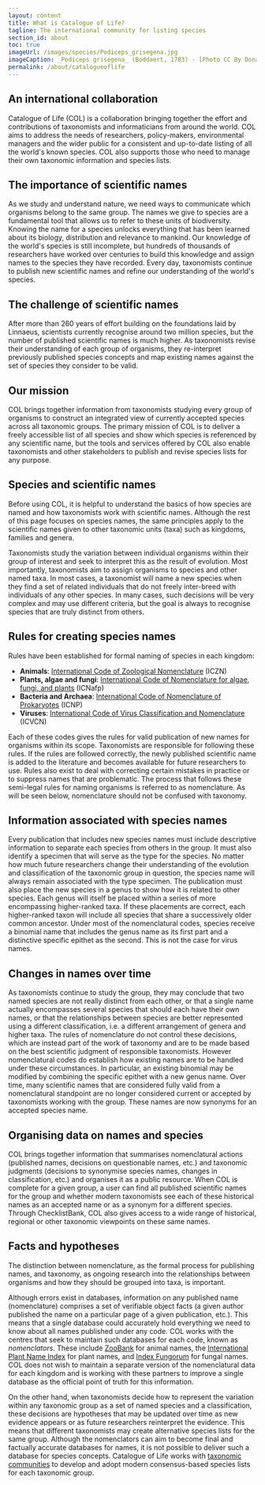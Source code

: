 ```yaml
---
layout: content
title: What is Catalogue of Life?
tagline: The international community for listing species
section_id: about
toc: true
imageUrl: /images/species/Podiceps_grisegena.jpg    
imageCaption: _Podiceps grisegena_ (Boddaert, 1783) - [Photo CC By Donald Hobern](https://www.flickr.com/photos/dhobern/33624738966)
permalink: /about/catalogueoflife
---
```



## An international collaboration
Catalogue of Life (COL) is a collaboration bringing together the effort and contributions of taxonomists and informaticians from around the world. 
COL aims to address the needs of researchers, policy-makers, environmental managers and the wider public for a consistent and up-to-date listing of all the world's known species. 
COL also supports those who need to manage their own taxonomic information and species lists.

## The importance of scientific names
As we study and understand nature, we need ways to communicate which organisms belong to the same group. 
The names we give to species are a fundamental tool that allows us to refer to these units of biodiversity. 
Knowing the name for a species unlocks everything that has been learned about its biology, distribution and relevance to mankind. 
Our knowledge of the world's species is still incomplete, 
but hundreds of thousands of researchers have worked over centuries to build this knowledge and assign names to the species they have recorded. 
Every day, taxonomists continue to publish new scientific names and refine our understanding of the world's species.

## The challenge of scientific names
After more than 260 years of effort building on the foundations laid by Linnaeus, scientists currently recognise around two million species, 
but the number of published scientific names is much higher. 
As taxonomists revise their understanding of each group of organisms, 
they re-interpret previously published species concepts and map existing names against the set of species they consider to be valid. 

## Our mission
COL brings together information from taxonomists studying every group of organisms to construct an integrated view of currently accepted species across all taxonomic groups. 
The primary mission of COL is to deliver a freely accessible list of all species and show which species is referenced by any scientific name, 
but the tools and services offered by COL also enable taxonomists and other stakeholders to publish and revise species lists for any purpose.

## Species and scientific names

Before using COL, it is helpful to understand the basics of how species are named and how taxonomists work with scientific names. 
Although the rest of this page focuses on species names, the same principles apply to the scientific names given to other taxonomic units (taxa) such as kingdoms, families and genera.

Taxonomists study the variation between individual organisms within their group of interest and seek to interpret this as the result of evolution. 
Most importantly, taxonomists aim to assign organisms to species and other named taxa. 
In most cases, a taxonomist will name a new species when they find a set of related individuals that do not freely inter-breed with individuals of any other species. 
In many cases, such decisions will be very complex and may use different criteria, but the goal is always to recognise species that are truly distinct from others.

## Rules for creating species names
Rules have been established for formal naming of species in each kingdom:

* **Animals**: [International Code of Zoological Nomenclature](https://www.iczn.org/the-code/the-international-code-of-zoological-nomenclature/) (ICZN)
* **Plants, algae and fungi**: [International Code of Nomenclature for algae, fungi, and plants](https://www.iapt-taxon.org/nomen/main.php) (ICNafp)
* **Bacteria and Archaea**: [International Code of Nomenclature of Prokaryotes](https://www.microbiologyresearch.org/content/journal/ijsem/10.1099/ijsem.0.000778) (ICNP)
* **Viruses**: [International Code of Virus Classification and Nomenclature](https://talk.ictvonline.org/information/w/ictv-information/383/ictv-code) (ICVCN)

Each of these codes gives the rules for valid publication of new names for organisms within its scope. 
Taxonomists are responsible for following these rules. If the rules are followed correctly, 
the newly published scientific name is added to the literature and becomes available for future researchers to use. 
Rules also exist to deal with correcting certain mistakes in practice or to suppress names that are problematic. 
The process that follows these semi-legal rules for naming organisms is referred to as nomenclature. 
As will be seen below, nomenclature should not be confused with taxonomy.


## Information associated with species names
Every publication that includes new species names must include descriptive information to separate each species from others in the group. 
It must also identify a specimen that will serve as the type for the species. 
No matter how much future researchers change their understanding of the evolution and classification of the taxonomic group in question, 
the species name will always remain associated with the type specimen. 
The publication must also place the new species in a genus to show how it is related to other species. 
Each genus will itself be placed within a series of more encompassing higher-ranked taxa. 
If these placements are correct, each higher-ranked taxon will include all species that share a successively older common ancestor. 
Under most of the nomenclatural codes, species receive a binomial name that includes the genus name as its first part and a distinctive specific epithet as the second. 
This is not the case for virus names.

## Changes in names over time
As taxonomists continue to study the group, they may conclude that two named species are not really distinct from each other, 
or that a single name actually encompasses several species that should each have their own names, 
or that the relationships between species are better represented using a different classification, 
i.e. a different arrangement of genera and higher taxa. 
The rules of nomenclature do not control these decisions, which are instead part of the work of taxonomy and are to be made based on the best scientific judgment of responsible taxonomists. 
However nomenclatural codes do establish how existing names are to be handled under these circumstances. 
In particular, an existing binomial may be modified by combining the specific epithet with a new genus name. 
Over time, many scientific names that are considered fully valid from a nomenclatural standpoint are no longer considered current or accepted by taxonomists working with the group. 
These names are now synonyms for an accepted species name.

## Organising data on names and species
COL brings together information that summarises nomenclatural actions (published names, decisions on questionable names, etc.) 
and taxonomic judgments (decisions to synonymise species names, changes in classification, etc.) and organises it as a public resource. 
When COL is complete for a given group, a user can find all published scientific names for the group 
and whether modern taxonomists see each of these historical names as an accepted name or as a synonym for a different species. 
Through ChecklistBank, COL also gives access to a wide range of historical, regional or other taxonomic viewpoints on these same names.

## Facts and hypotheses
The distinction between nomenclature, as the formal process for publishing names, and taxonomy, 
as ongoing research into the relationships between organisms and how they should be grouped into taxa, is important. 

Although errors exist in databases, information on any published name (nomenclature) 
comprises a set of verifiable object facts (a given author published the name on a particular page of a given publication, etc.). 
This means that a single database could accurately hold everything we need to know about all names published under any code. 
COL works with the centres that seek to maintain such databases for each code, known as _nomenclators_. 
These include [ZooBank](http://zoobank.org/) for animal names, 
the [International Plant Name Index](https://www.ipni.org/) for plant names, 
and [Index Fungorum](http://www.indexfungorum.org/) for fungal names. 
COL does not wish to maintain a separate version of the nomenclatural data for each kingdom 
and is working with these partners to improve a single database as the official point of truth for this information. 

On the other hand, when taxonomists decide how to represent the variation within any taxonomic group as a set of named species and a classification, 
these decisions are hypotheses that may be updated over time as new evidence appears or as future researchers reinterpret the evidence. 
This means that different taxonomists may create alternative species lists for the same group. 
Although the nomenclators can aim to become final and factually accurate databases for names, 
it is not possible to deliver such a database for species concepts. 
Catalogue of Life works with [taxonomic communities](colcommunity) to develop and adopt modern consensus-based species lists for each taxonomic group. 

